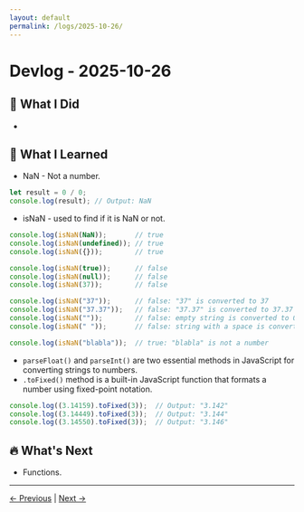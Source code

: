 ```yaml
---
layout: default
permalink: /logs/2025-10-26/
---
```


# Devlog - 2025-10-26

## 🚀 What I Did

-

## 🧠 What I Learned

- NaN - Not a number.

```javascript
let result = 0 / 0;
console.log(result); // Output: NaN
```

- isNaN - used to find if it is NaN or not.

```javascript
console.log(isNaN(NaN));       // true
console.log(isNaN(undefined)); // true
console.log(isNaN({}));        // true

console.log(isNaN(true));      // false
console.log(isNaN(null));      // false
console.log(isNaN(37));        // false

console.log(isNaN("37"));      // false: "37" is converted to 37
console.log(isNaN("37.37"));   // false: "37.37" is converted to 37.37
console.log(isNaN(""));        // false: empty string is converted to 0
console.log(isNaN(" "));       // false: string with a space is converted to 0

console.log(isNaN("blabla"));  // true: "blabla" is not a number
```

- `parseFloat()` and `parseInt()` are two essential methods in JavaScript for converting strings to numbers.
- `.toFixed()` method is a built-in JavaScript function that formats a number using fixed-point notation.

```javascript
console.log((3.14159).toFixed(3));  // Output: "3.142"
console.log((3.14449).toFixed(3));  // Output: "3.144"
console.log((3.14550).toFixed(3));  // Output: "3.146"
```

## 🔥 What's Next

- Functions.

---

[← Previous]({{site.baseurl}}/logs/2025-10-24/) | [Next →]({{site.baseurl}}/logs/2025-10-29/)

